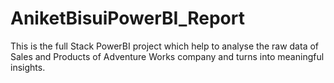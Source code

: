 # AniketBisuiPowerBI_Report
This is the full Stack PowerBI project which help to analyse the raw data of Sales and Products of Adventure Works company and turns into meaningful insights.
